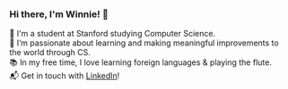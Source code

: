 ### Hi there, I'm Winnie! 👋

🔭 I'm a student at Stanford studying Computer Science. <br/>
🌱 I’m passionate about learning and making meaningful improvements to the world through CS. <br/>
📚 In my free time, I love learning foreign languages & playing the flute. <br/>
📬 Get in touch with [LinkedIn](https://www.linkedin.com/in/winniecc)!

